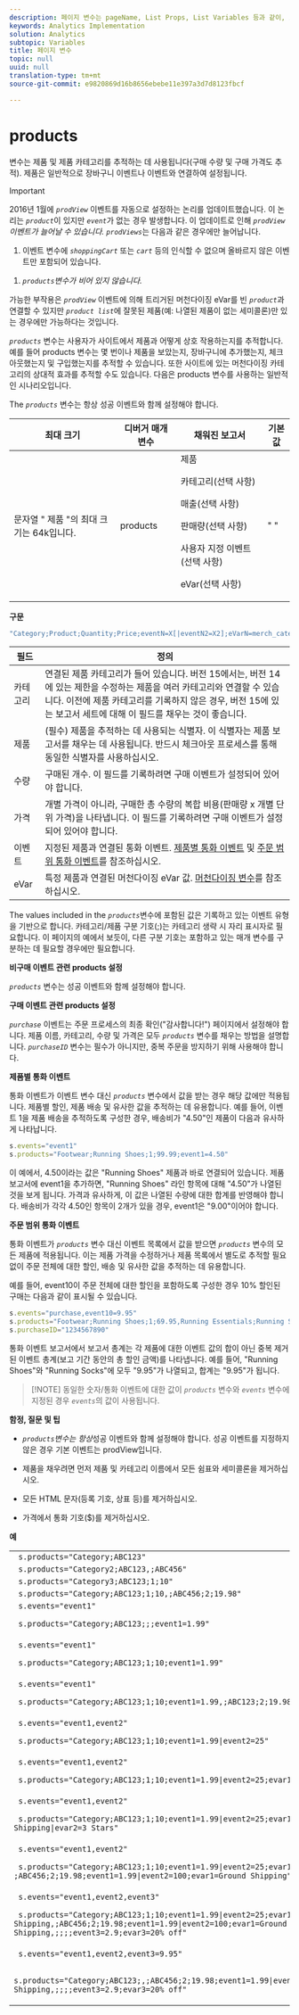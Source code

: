 ```yaml
---
description: 페이지 변수는 pageName, List Props, List Variables 등과 같이, 보고서를 직접 채웁니다.
keywords: Analytics Implementation
solution: Analytics
subtopic: Variables
title: 페이지 변수
topic: null
uuid: null
translation-type: tm+mt
source-git-commit: e9820869d16b8656ebebe11e397a3d7d8123fbcf

---
```



# products

 변수는 제품 및 제품 카테고리를 추적하는 데 사용됩니다(구매 수량 및 구매 가격도 추적). 제품은 일반적으로 장바구니 이벤트나 이벤트와 연결하여 설정됩니다.

<!-- 

products.xml

 -->

>[!IMPORTANT]
>
>2016년 1월에 *`prodView`* 이벤트를 자동으로 설정하는 논리를 업데이트했습니다. 이 논리는 *`product`*&#x200B;이 있지만 *`event`*&#x200B;가 없는 경우 발생합니다. 이 업데이트로 인해 *`prodView`이벤트가 늘어날 수 있습니다.* *`prodViews`*&#x200B;는 다음과 같은 경우에만 늘어납니다.
>
>1. 이벤트 변수에 *`shoppingCart`* 또는 *`cart`* 등의 인식할 수 없으며 올바르지 않은 이벤트만 포함되어 있습니다.
   >
   >
1. *`products`변수가 비어 있지 않습니다.*
>
>
가능한 부작용은 *`prodView`* 이벤트에 의해 트리거된 머천다이징 eVar를 빈 *`product`*&#x200B;과 연결할 수 있지만 *`product list`*&#x200B;에 잘못된 제품(예: 나열된 제품이 없는 세미콜론)만 있는 경우에만 가능하다는 것입니다. 

*`products`* 변수는 사용자가 사이트에서 제품과 어떻게 상호 작용하는지를 추적합니다. 예를 들어 products 변수는 몇 번이나 제품을 보았는지, 장바구니에 추가했는지, 체크아웃했는지 및 구입했는지를 추적할 수 있습니다. 또한 사이트에 있는 머천다이징 카테고리의 상대적 효과를 추적할 수도 있습니다. 다음은 products 변수를 사용하는 일반적인 시나리오입니다.

The *`products`* 변수는 항상 성공 이벤트와 함께 설정해야 합니다.

<table id="table_D5A11AFDDD364D0993D387906343DDF3"> 
 <thead> 
  <tr> 
   <th class="entry"> 최대 크기 </th> 
   <th class="entry"> 디버거 매개 변수 </th> 
   <th class="entry"> 채워진 보고서 </th> 
   <th class="entry"> 기본값 </th> 
  </tr> 
 </thead>
 <tbody> 
  <tr> 
   <td> <p>문자열 "<span class="wintitle"> 제품 </span>"의 최대 크기는 64k입니다. </p> </td> 
   <td> products </td> 
   <td> 제품 <p>카테고리(선택 사항) </p> <p>매출(선택 사항) </p> <p>판매량(선택 사항) </p> <p>사용자 지정 이벤트(선택 사항) </p> <p>eVar(선택 사항) </p> </td> 
   <td> " " </td> 
  </tr> 
 </tbody> 
</table>

**구문**

```js
"Category;Product;Quantity;Price;eventN=X[|eventN2=X2];eVarN=merch_category[|eVarN2=merch_category2]"
```

| 필드 | 정의 |
|---|---|
| 카테고리 | 연결된 제품 카테고리가 들어 있습니다. 버전 15에서는, 버전 14에 있는 제한을 수정하는 제품을 여러 카테고리와 연결할 수 있습니다. 이전에 제품 카테고리를 기록하지 않은 경우, 버전 15에 있는 보고서 세트에 대해 이 필드를 채우는 것이 좋습니다. |
| 제품 | (필수) 제품을 추적하는 데 사용되는 식별자. 이 식별자는 제품 보고서를 채우는 데 사용됩니다. 반드시 체크아웃 프로세스를 통해 동일한 식별자를 사용하십시오. |
| 수량 | 구매된 개수. 이 필드를 기록하려면 구매 이벤트가 설정되어 있어야 합니다. |
| 가격 | 개별 가격이 아니라, 구매한 총 수량의 복합 비용(판매량 x 개별 단위 가격)을 나타냅니다. 이 필드를 기록하려면 구매 이벤트가 설정되어 있어야 합니다. |
| 이벤트 | 지정된 제품과 연결된 통화 이벤트. [제품별 통화 이벤트](https://helpx.adobe.com/analytics/kb/comparing-event-types.html) 및 [주문 범위 통화 이벤트](https://helpx.adobe.com/analytics/kb/comparing-event-types.html)를 참조하십시오. |
| eVar | 특정 제품과 연결된 머천다이징 eVar 값. [머천다이징 변수](/help/components/c-variables/c-merch-variables/var-merchandising.md)를 참조하십시오. |

The values included in the *`products`*&#x200B;변수에 포함된 값은 기록하고 있는 이벤트 유형을 기반으로 합니다. 카테고리/제품 구분 기호(;)는 카테고리 생략 시 자리 표시자로 필요합니다. 이 페이지의 예에서 보듯이, 다른 구분 기호는 포함하고 있는 매개 변수를 구분하는 데 필요할 경우에만 필요합니다.

**비구매 이벤트 관련 products 설정**

*`products`* 변수는 성공 이벤트와 함께 설정해야 합니다.

**구매 이벤트 관련 products 설정**

*`purchase`* 이벤트는 주문 프로세스의 최종 확인("감사합니다!") 페이지에서 설정해야 합니다. 제품 이름, 카테고리, 수량 및 가격은 모두 *`products`* 변수를 채우는 방법을 설명합니다. *`purchaseID`* 변수는 필수가 아니지만, 중복 주문을 방지하기 위해 사용해야 합니다.

**제품별 통화 이벤트**

통화 이벤트가 이벤트 변수 대신 *`products`* 변수에서 값을 받는 경우 해당 값에만 적용됩니다. 제품별 할인, 제품 배송 및 유사한 값을 추적하는 데 유용합니다. 예를 들어, 이벤트 1을 제품 배송을 추적하도록 구성한 경우, 배송비가 "4.50"인 제품이 다음과 유사하게 나타납니다.

```js
s.events="event1" 
s.products="Footwear;Running Shoes;1;99.99;event1=4.50"
```

이 예에서, 4.50이라는 값은 "Running Shoes" 제품과 바로 연결되어 있습니다. 제품 보고서에 event1을 추가하면, "Running Shoes" 라인 항목에 대해 "4.50"가 나열된 것을 보게 됩니다. 가격과 유사하게, 이 값은 나열된 수량에 대한 합계를 반영해야 합니다. 배송비가 각각 4.50인 항목이 2개가 있을 경우, event1은 "9.00"이어야 합니다.

**주문 범위 통화 이벤트**

통화 이벤트가 *`products`* 변수 대신 이벤트 목록에서 값을 받으면 *`products`* 변수의 모든 제품에 적용됩니다. 이는 제품 가격을 수정하거나 제품 목록에서 별도로 추적할 필요 없이 주문 전체에 대한 할인, 배송 및 유사한 값을 추적하는 데 유용합니다.

예를 들어, event10이 주문 전체에 대한 할인을 포함하도록 구성한 경우 10% 할인된 구매는 다음과 같이 표시될 수 있습니다.

```js
s.events="purchase,event10=9.95" 
s.products="Footwear;Running Shoes;1;69.95,Running Essentials;Running Socks;10;29.50" 
s.purchaseID="1234567890"
```

통화 이벤트 보고서에서 보고서 총계는 각 제품에 대한 이벤트 값의 합이 아닌 중복 제거된 이벤트 총계(보고 기간 동안의 총 할인 금액)를 나타냅니다. 예를 들어, "Running Shoes"와 "Running Socks"에 모두 "9.95"가 나열되고, 합계는 "9.95"가 됩니다.

> [!NOTE] 동일한 숫자/통화 이벤트에 대한 값이 *`products`* 변수와 *`events`* 변수에 지정된 경우 *`events`*&#x200B;의 값이 사용됩니다.

**함정, 질문 및 팁**

* *`products`변수는 항상*&#x200B;성공 이벤트와 함께 설정해야 합니다. 성공 이벤트를 지정하지 않은 경우 기본 이벤트는 prodView입니다.

* 제품을 채우려면 먼저 제품 및 카테고리 이름에서 모든 쉼표와 세미콜론을 제거하십시오.
* 모든 HTML 문자(등록 기호, 상표 등)를 제거하십시오.
* 가격에서 통화 기호($)를 제거하십시오.

**예**

<table id="table_6F1334E73CE048A5AC0CC28B561C1B2D"> 
 <tbody> 
  <tr> 
   <td colname="col1"> <code> s.products="Category;ABC123" </code> </td> 
  </tr> 
  <tr> 
   <td colname="col1"> <code> s.products="Category2;ABC123,;ABC456" </code> </td> 
  </tr> 
  <tr> 
   <td colname="col1"> <code> s.products="Category3;ABC123;1;10" </code> </td> 
  </tr> 
  <tr> 
   <td colname="col1"> <code> s.products="Category;ABC123;1;10,;ABC456;2;19.98" </code> </td> 
  </tr> 
  <tr> 
   <td colname="col1"> <code> s.events="event1" </code> <p> <code> s.products="Category;ABC123;;;event1=1.99" </code> </p> </td> 
  </tr> 
  <tr> 
   <td colname="col1"> <code> s.events="event1" </code> <p> <code> s.products="Category;ABC123;1;10;event1=1.99" </code> </p> </td> 
  </tr> 
  <tr> 
   <td colname="col1"> <code> s.events="event1" </code> <p> <code> s.products="Category;ABC123;1;10;event1=1.99,;ABC123;2;19.98;event1=1.99" </code> </p> </td> 
  </tr> 
  <tr> 
   <td colname="col1"> <code> s.events="event1,event2" </code> <p> <code> s.products="Category;ABC123;1;10;event1=1.99|event2=25" </code> </p> </td> 
  </tr> 
  <tr> 
   <td colname="col1"> <code> s.events="event1,event2" </code> <p> <code> s.products="Category;ABC123;1;10;event1=1.99|event2=25;evar1=2 Day Shipping" </code> </p> </td> 
  </tr> 
  <tr> 
   <td colname="col1"> <code> s.events="event1,event2" </code> <p> <code> s.products="Category;ABC123;1;10;event1=1.99|event2=25;evar1=2 Day Shipping|evar2=3 Stars" </code> </p> </td> 
  </tr> 
  <tr> 
   <td colname="col1"> <code> s.events="event1,event2" </code> <p> <code> s.products="Category;ABC123;1;10;event1=1.99|event2=25;evar1=2 Day Shipping, ;ABC456;2;19.98;event1=1.99|event2=100;evar1=Ground Shipping" </code> </p> </td> 
  </tr> 
  <tr> 
   <td colname="col1"> <code> s.events="event1,event2,event3" </code> <p> <code> s.products="Category;ABC123;1;10;event1=1.99|event2=25;evar1=2 Day Shipping,;ABC456;2;19.98;event1=1.99|event2=100;evar1=Ground Shipping,;;;;event3=2.9;evar3=20% off" </code> </p> </td> 
  </tr> 
  <tr> 
   <td colname="col1"> <code> s.events="event1,event2,event3=9.95" </code> <p> <code> s.products="Category;ABC123;,;ABC456;2;19.98;event1=1.99|event2=100;evar1=Ground Shipping,;;;;event3=2.9;evar3=20% off" </code> </p> </td> 
  </tr> 
 </tbody> 
</table>

